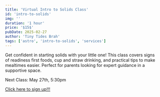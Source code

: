 ```yaml
---
title: 'Virtual Intro to Solids Class'
id: 'intro-to-solids'
img: ''
duration: '1 hour'
price: '$15$'
pubDate: 2025-02-27
author: 'Tiny Tides Brah'
tags: ['astro', 'intro-to-solids', 'services']
---
```


Get confident in starting solids with your little one! This class covers signs of readiness first foods, cup and straw drinking, and practical tips to make mealtimes easier. Perfect for parents looking for expert guidance in a supportive space.

Next Class: <span class="font-bold">May 27th, 5:30pm</span>

<a class="text-lg cursor-pointer text-blue-500 hover:scale-[1.005] transition-all ease-in-out duration-150" 
href="https://docs.google.com/forms/d/e/1FAIpQLSdP2PEHfj2EtomyJcd83Ubomfn_naYjtD3jPnAF5-J-YFgPIg/viewform?usp=header" target="_blank"
rel="noopener noreferrer">
Click here to sign up!!!
</a>
